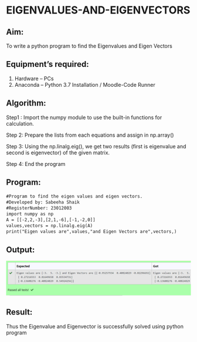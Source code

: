 # EIGENVALUES-AND-EIGENVECTORS
## Aim:
To write a python program to find the Eigenvalues and Eigen Vectors
## Equipment’s required:
1. 	Hardware – PCs
2. 	Anaconda – Python 3.7 Installation / Moodle-Code Runner
## Algorithm:
Step1 :
Import the numpy module to use the built-in functions for calculation.

Step 2:
Prepare the lists from each equations and assign in np.array()

Step 3:
Using the np.linalg.eig(), we get two results (first is eigenvalue and second is eigenvector) of the given matrix.

Step 4:
End the program

## Program:
```
#Program to find the eigen values and eigen vectors.
#Developed by: Sabeeha Shaik
#RegisterNumber: 23012003
import numpy as np
A = [[-2,2,-3],[2,1,-6],[-1,-2,0]]
values,vectors = np.linalg.eig(A)
print("Eigen values are",values,"and Eigen Vectors are",vectors,)
```
## Output:
![Alt text](<eigen values and eigen vectors.png>)
## Result:
Thus the Eigenvalue and Eigenvector is successfully solved using python program
